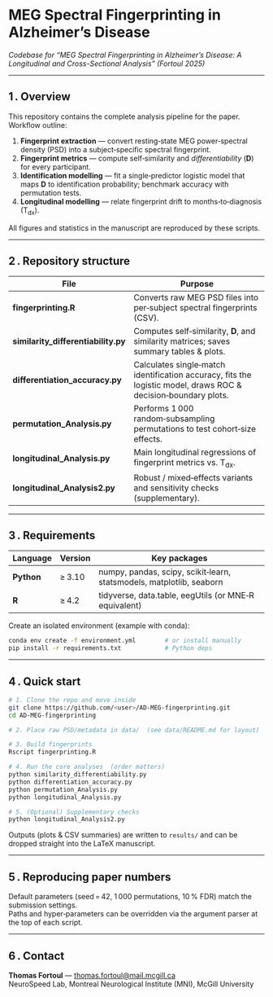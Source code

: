 # MEG Spectral Fingerprinting in Alzheimer’s Disease  
*Codebase for “MEG Spectral Fingerprinting in Alzheimer’s Disease: A Longitudinal and Cross-Sectional Analysis” (Fortoul 2025)*  

---

## 1 . Overview  
This repository contains the complete analysis pipeline for the paper.  
Workflow outline:  

1. **Fingerprint extraction** — convert resting‑state MEG power‑spectral density (PSD) into a subject‑specific spectral fingerprint.  
2. **Fingerprint metrics** — compute self‑similarity and *differentiability* (**D**) for every participant.  
3. **Identification modelling** — fit a single‑predictor logistic model that maps **D** to identification probability; benchmark accuracy with permutation tests.  
4. **Longitudinal modelling** — relate fingerprint drift to months‑to‑diagnosis (T<sub>dx</sub>).  

All figures and statistics in the manuscript are reproduced by these scripts.

---

## 2 . Repository structure

| File | Purpose |
|------|---------|
| **fingerprinting.R** | Converts raw MEG PSD files into per‑subject spectral fingerprints (CSV). |
| **similarity_differentiability.py** | Computes self‑similarity, **D**, and similarity matrices; saves summary tables & plots. |
| **differentiation_accuracy.py** | Calculates single‑match identification accuracy, fits the logistic model, draws ROC & decision‑boundary plots. |
| **permutation_Analysis.py** | Performs 1 000 random‑subsampling permutations to test cohort‑size effects. |
| **longitudinal_Analysis.py** | Main longitudinal regressions of fingerprint metrics vs. T<sub>dx</sub>. |
| **longitudinal_Analysis2.py** | Robust / mixed‑effects variants and sensitivity checks (supplementary). |

---

## 3 . Requirements

| Language | Version | Key packages |
|----------|---------|--------------|
| **Python** | ≥ 3.10 | numpy, pandas, scipy, scikit‑learn, statsmodels, matplotlib, seaborn |
| **R** | ≥ 4.2 | tidyverse, data.table, eegUtils (or MNE‑R equivalent) |

Create an isolated environment (example with conda):  

```bash
conda env create -f environment.yml        # or install manually
pip install -r requirements.txt            # Python deps
```

---

## 4 . Quick start

```bash
# 1. Clone the repo and move inside
git clone https://github.com/<user>/AD-MEG-fingerprinting.git
cd AD-MEG-fingerprinting

# 2. Place raw PSD/metadata in data/  (see data/README.md for layout)

# 3. Build fingerprints
Rscript fingerprinting.R

# 4. Run the core analyses  (order matters)
python similarity_differentiability.py
python differentiation_accuracy.py
python permutation_Analysis.py
python longitudinal_Analysis.py

# 5. (Optional) Supplementary checks
python longitudinal_Analysis2.py
```

Outputs (plots & CSV summaries) are written to `results/` and can be dropped straight into the LaTeX manuscript.

---

## 5 . Reproducing paper numbers  
Default parameters (seed = 42, 1 000 permutations, 10 % FDR) match the submission settings.  
Paths and hyper‑parameters can be overridden via the argument parser at the top of each script.

---

## 6 . Contact  
**Thomas Fortoul** — thomas.fortoul@mail.mcgill.ca  
NeuroSpeed Lab, Montreal Neurological Institute (MNI), McGill University
